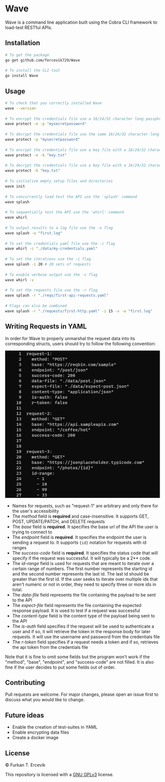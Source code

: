 # Wave

Wave is a command line application built using the Cobra CLI framework to load-test RESTful APIs.

## Installation

```bash
# To get the package
go get github.com/fercevik729/Wave

# To install the CLI tool
go install Wave
```

## Usage

```bash
# To check that you correctly installed Wave
wave --version

# To encrypt the credentials file use a 16/24/32 character long passphrase
wave protect -e -p "mysecretpassword"

# To decrypt the credentials file use the same 16/24/32 character long passphrase
wave protect -p "mysecretpassword"

# To encrypt the credentials file use a key file with a 16/24/32 character long passphrase
wave protect -e -k "key.txt"

# To decrypt the credentials file use a key file with a 16/24/32 character long passphrase
wave protect -k "key.txt"

# To initialize empty setup files and directories
wave init

# To concurrently load test the API use the 'splash' command
wave splash 

# To sequentially test the API use the 'whirl' command
wave whirl

# To output results to a log file use the -o flag
wave splash -o "first.log"

# To set the credentials yaml file use the -c flag
wave whirl -c "./data/my-credentials.yaml"

# To set the iterations use the -i flag
wave splash -i 20 # 20 sets of requests

# To enable verbose output use the -v flag
wave whirl -v

# To set the requests file use the -r flag
wave splash -r "./reqs/first-api-requests.yaml"

# Flags can also be combined
wave splash -r "./requests/first-http.yaml" -i 15 -v -o "first.log"
```
## Writing Requests in YAML
In order for Wave to properly unmarshal the request data into its corresponding structs, users should try to follow the 
following convention: 

![req-example](examples/request-example.png)
* Names for requests, such as "request-1" are arbitrary and only there for the user's accessibility
* The *method* field is **required** and case-insensitive. It supports GET, POST, UPDATE/PATCH, and DELETE requests
* The *base* field is **required**. It specifies the base url of the API the user is trying to connect to
* The *endpoint* field is **required**. It specifies the endpoint the user is sending a request to. It supports
```{id}``` notation for requests with id ranges
* The *success-code* field is **required**. It specifies the status code that will specify if the request was successful.
It will typically be a 2** code.
* The *id-range* field is used for requests that are meant to iterate over a certain range of numbers. The first number
represents the starting id and the second number represents the last id. The last id should be greater than the first id.
If the user seeks to iterate over multiple ids that aren't numeric or not in order, they need to specify three or more
ids in total.
* The *data-file* field represents the file containing the payload to be sent to the API
* The *expect-file* field represents the file containing the expected response payload. It is used to test if a request was
successful
* The *content-type* field is the content type of the payload being sent to the API
* The *is-auth* field specifies if the request will be used to authenticate a user and if so, it will retrieve the token
in the response body for later requests. It will use the username and password from the credentials file
* The *r-token* field specifies if a request needs a token and if so, retrieves the api token from the credentials file

Note that it is fine to omit some fields but the program won't work if the "method", "base", "endpoint", and
"success-code" are not filled. It is also fine if the user decides to put some fields out of order.

## Contributing
Pull requests are welcome. For major changes, please open an issue first to discuss what you would like to change.

## Future ideas
* Enable the creation of test-suites in YAML
* Enable encrypting data files
* Create a docker image

## License
© Furkan T. Ercevik

This repository is licensed with a [GNU GPLv3](LICENSE) license.

